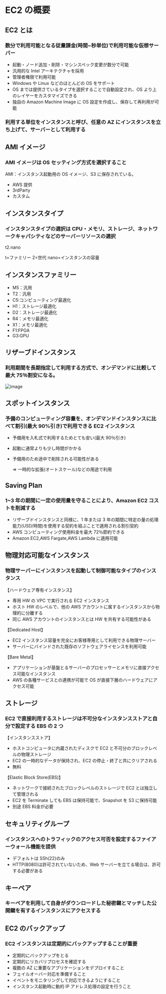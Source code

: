 # EC2 の概要

## EC2 とは

### 数分で利用可能となる従量課金(時間~秒単位)で利用可能な仮想サーバー

- 起動・ノード追加・削除・マシンスペック変更が数分で可能
- 汎用的な Intel アーキテクチャを採用
- 管理者権限で利用可能
- Windows や Linux などのほとんどの OS をサポート
- OS までは提供さているタイプを選択することで自動設定され、OS より上のレイヤーをカスタマイズできる
- 独自の Amazon Machine Image に OS 設定を作成し、保存して再利用が可能

### 利用する単位をインスタンスと呼び、任意の AZ にインスタンスを立ち上げて、サーバーとして利用する

## AMI イメージ

### AMI イメージは OS セッティング方式を選択すること

AMI：インスタンス起動用の OS イメージ、S3 に保存されている。

- AWS 提供
- 3rdParty
- カスタム

## インスタンスタイプ

### インスタンスタイプの選択は CPU・メモリ、ストレージ、ネットワークキャパシティなどのサーバーリソースの選択

t2.nano

t=ファミリー
2=世代
nano=インスタンスの容量

## インスタンスファミリー

- M5：汎用
- T2：汎用
- C5:コンピューティング最適化
- H1：ストレージ最適化
- D2：ストレージ最適化
- R4：メモリ最適化
- X1：メモリ最適化
- F1:FPGA
- G3:GPU

## リザーブドインスタンス

### 利用期間を長期指定して利用する方式で、オンデマンドに比較して最大 75％割安になる。

![image](https://user-images.githubusercontent.com/42207426/98784307-4474a700-243e-11eb-8f81-97265e8fe265.png)

## スポットインスタンス

### 予備のコンピューティング容量を、オンデマンドインスタンスに比べて割引(最大 90%引き)で利用できる EC2 インスタンス

- 予備用を入札式で利用するためとても安い(最大 90％引き)
- 起動に通常よりも少し時間がかかる
- 予備用のため途中で削除される可能性がある

  ⇒ 一時的な拡張(オートスケール)などの用途で利用

## Saving Plan

### 1~3 年の期間に一定の使用量を守ることにより、Amazon EC2 コストを削減する

- リザーブドインスタンスと同様に、1 年または 3 年の期間に特定の量の処理能力(USD/時間)を使用する契約を結ぶことで適用される割引契約
- AWS コンピューティング使用料金を最大 72％節約できる
- Amazon EC2,AWS Fargate,AWS Lambda に適用可能

## 物理対応可能なインスタンス

### 物理サーバーにインスタンスを起動して制御可能なタイプのインスタンス

【ハードウェア専有インスタンス】

- 専用 HW の VPC で実行される EC2 インスタンス
- ホスト HW のレベルで、他の AWS アカウントに属するインスタンスから物理的に分離する
- 同じ AWS アカウントのインスタンスとは HW を共有する可能性がある

【Dedicated Host】

- EC2 インスタンス容量を完全にお客様専用として利用できる物理サーバー
- サーバーにバインドされた既存のソフトウェアライセンスを利用可能

【Bare Metal】

- アプリケーションが基盤とるサーバーのプロセッサーとメモリに直接アクセス可能なインスタンス
- AWS の各種サービスとの連携が可能で OS が直接下層のハードウェアにアクセス可能

## ストレージ

### EC2 で直接利用するストレージは不可分なインスタンスストアと自分で設定する EBS の 2 つ

【インスタンスストア】

- ホストコンピュータに内蔵されたディスクで EC2 と不可分のブロックレベルの物理ストレージ
- EC2 の一時的なデータが保持され、EC2 の停止・終了と共にクリアされる
- 無料

【Elastic Block Store(EBS)】

- ネットワークで接続されたブロックレベルのストレージで EC2 とは独立して管理される
- EC2 を Terminate しても EBS は保持可能で、Snapshot を S3 に保持可能
- 別途 EBS 料金が必要

## セキュリティグループ

### インスタンスへのトラフィックのアクセス可否を設定するファイアーウォール機能を提供

- デフォルトは SSh(22)のみ
- HTTP(8080)は許可されていないため、Web サーバーを立てる場合は、許可する必要がある

## キーペア

### キーペアを利用して自身がダウンロードした秘密鍵とマッチした公開鍵を有するインスタンスにアクセスする

## EC2 のバックアップ

### EC2 インスタンスは定期的にバックアップすることが重要

- 定期的にバックアップをとる
- 定期的にリカバリプロセスを確認する
- 複数の AZ に重要なアプリケーションをデプロイすること
- フェイルオーバー対応を準備すること
- イベントをモニタリングして対応できるようにすること
- インスタンス起動時に動的 IP アドレス処理の設定を行うこと
